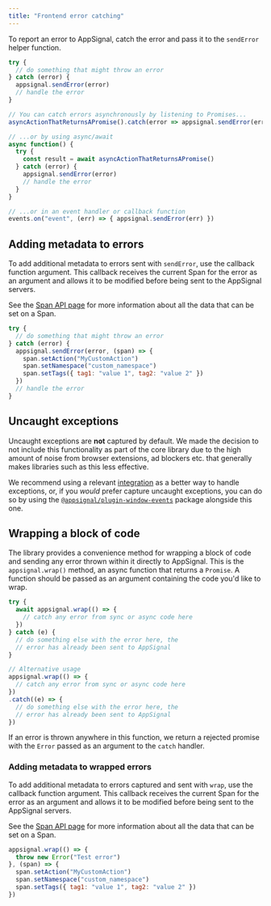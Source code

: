 ```yaml
---
title: "Frontend error catching"
---
```


To report an error to AppSignal, catch the error and pass it to the `sendError` helper function.

```javascript
try {
  // do something that might throw an error
} catch (error) {
  appsignal.sendError(error)
  // handle the error
}

// You can catch errors asynchronously by listening to Promises...
asyncActionThatReturnsAPromise().catch(error => appsignal.sendError(error))

// ...or by using async/await
async function() {
  try {
    const result = await asyncActionThatReturnsAPromise()
  } catch (error) {
    appsignal.sendError(error)
    // handle the error
  }
}

// ...or in an event handler or callback function
events.on("event", (err) => { appsignal.sendError(err) })
```

## Adding metadata to errors

To add additional metadata to errors sent with `sendError`, use the callback function argument. This callback receives the current Span for the error as an argument and allows it to be modified before being sent to the AppSignal servers.

See the [Span API page][span api] for more information about all the data that can be set on a Span.

```javascript
try {
  // do something that might throw an error
} catch (error) {
  appsignal.sendError(error, (span) => {
    span.setAction("MyCustomAction")
    span.setNamespace("custom_namespace")
    span.setTags({ tag1: "value 1", tag2: "value 2" })
  })
  // handle the error
}
```

## Uncaught exceptions

Uncaught exceptions are **not** captured by default. We made the decision to not include this functionality as part of the core library due to the high amount of noise from browser extensions, ad blockers etc. that generally makes libraries such as this less effective.

We recommend using a relevant [integration](/front-end/integrations/) as a better way to handle exceptions, or, if you *would* prefer capture uncaught exceptions, you can do so by using the [`@appsignal/plugin-window-events`](/front-end/plugins/plugin-window-events.html) package alongside this one.

## Wrapping a block of code

The library provides a convenience method for wrapping a block of code and sending any error thrown within it directly to AppSignal. This is the `appsignal.wrap()` method, an async function that returns a `Promise`. A function should be passed as an argument containing the code you'd like to wrap.

```javascript
try {
  await appsignal.wrap(() => {
    // catch any error from sync or async code here
  })
} catch (e) {
  // do something else with the error here, the
  // error has already been sent to AppSignal
}

// Alternative usage
appsignal.wrap(() => {
  // catch any error from sync or async code here
})
.catch((e) => {
  // do something else with the error here, the
  // error has already been sent to AppSignal
})
```

If an error is thrown anywhere in this function, we return a rejected promise with the `Error` passed as an argument to the `catch` handler.

### Adding metadata to wrapped errors

To add additional metadata to errors captured and sent with `wrap`, use the callback function argument. This callback receives the current Span for the error as an argument and allows it to be modified before being sent to the AppSignal servers.

See the [Span API page][span api] for more information about all the data that can be set on a Span.

```javascript
appsignal.wrap(() => {
  throw new Error("Test error")
}, (span) => {
  span.setAction("MyCustomAction")
  span.setNamespace("custom_namespace")
  span.setTags({ tag1: "value 1", tag2: "value 2" })
})
```

[span api]: /front-end/span.html
